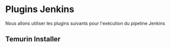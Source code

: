 # Plugins Jenkins

Nous allons utiliser les plugins suivants pour l'exécution du pipeline Jenkins



## Temurin Installer
